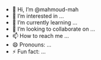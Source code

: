- 👋 Hi, I’m @mahmoud-mah
- 👀 I’m interested in ...
- 🌱 I’m currently learning ...
- 💞️ I’m looking to collaborate on ...
- 📫 How to reach me ...
- 😄 Pronouns: ...
- ⚡ Fun fact: ...

<!---
mahmoud-mah/mahmoud-mah is a ✨ special ✨ repository because its `README.md` (this file) appears on your GitHub profile.
You can click the Preview link to take a look at your changes.
--->
